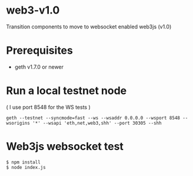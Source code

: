 # web3-v1.0
Transition components to move to websocket enabled web3js (v1.0)

# Prerequisites

- geth v1.7.0 or newer

# Run a local testnet node

( I use port 8548 for the WS tests )

```
geth --testnet --syncmode=fast --ws --wsaddr 0.0.0.0 --wsport 8548 --wsorigins '*' --wsapi 'eth,net,web3,shh' --port 30305 --shh
```


# Web3js websocket test

```
$ npm install
$ node index.js
```
